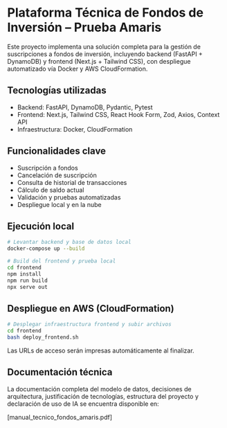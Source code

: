 
# Plataforma Técnica de Fondos de Inversión – Prueba Amaris

Este proyecto implementa una solución completa para la gestión de suscripciones a fondos de inversión, incluyendo backend (FastAPI + DynamoDB) y frontend (Next.js + Tailwind CSS), con despliegue automatizado vía Docker y AWS CloudFormation.

## Tecnologías utilizadas

- Backend: FastAPI, DynamoDB, Pydantic, Pytest
- Frontend: Next.js, Tailwind CSS, React Hook Form, Zod, Axios, Context API
- Infraestructura: Docker, CloudFormation

## Funcionalidades clave

- Suscripción a fondos
- Cancelación de suscripción
- Consulta de historial de transacciones
- Cálculo de saldo actual
- Validación y pruebas automatizadas
- Despliegue local y en la nube

## Ejecución local

```bash
# Levantar backend y base de datos local
docker-compose up --build

# Build del frontend y prueba local
cd frontend
npm install
npm run build
npx serve out
```

## Despliegue en AWS (CloudFormation)

```bash
# Desplegar infraestructura frontend y subir archivos
cd frontend
bash deploy_frontend.sh
```

Las URLs de acceso serán impresas automáticamente al finalizar.

## Documentación técnica

La documentación completa del modelo de datos, decisiones de arquitectura, justificación de tecnologías, estructura del proyecto y declaración de uso de IA se encuentra disponible en:

[manual_tecnico_fondos_amaris.pdf]
